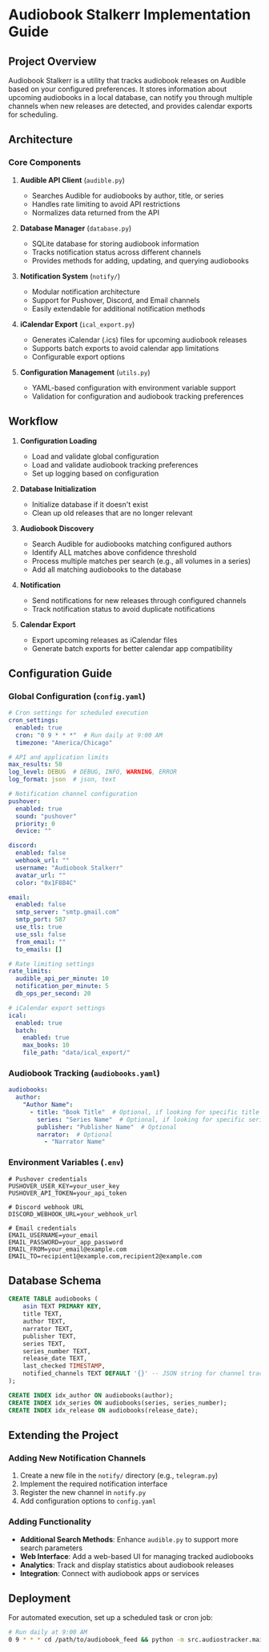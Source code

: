 # Audiobook Stalkerr Implementation Guide

## Project Overview

Audiobook Stalkerr is a utility that tracks audiobook releases on Audible based on your configured preferences. It stores information about upcoming audiobooks in a local database, can notify you through multiple channels when new releases are detected, and provides calendar exports for scheduling.

## Architecture

### Core Components

1. **Audible API Client** (`audible.py`)
   - Searches Audible for audiobooks by author, title, or series
   - Handles rate limiting to avoid API restrictions
   - Normalizes data returned from the API

2. **Database Manager** (`database.py`)
   - SQLite database for storing audiobook information
   - Tracks notification status across different channels
   - Provides methods for adding, updating, and querying audiobooks

3. **Notification System** (`notify/`)
   - Modular notification architecture
   - Support for Pushover, Discord, and Email channels
   - Easily extendable for additional notification methods

4. **iCalendar Export** (`ical_export.py`)
   - Generates iCalendar (.ics) files for upcoming audiobook releases
   - Supports batch exports to avoid calendar app limitations
   - Configurable export options

5. **Configuration Management** (`utils.py`)
   - YAML-based configuration with environment variable support
   - Validation for configuration and audiobook tracking preferences

## Workflow

1. **Configuration Loading**
   - Load and validate global configuration
   - Load and validate audiobook tracking preferences
   - Set up logging based on configuration

2. **Database Initialization**
   - Initialize database if it doesn't exist
   - Clean up old releases that are no longer relevant

3. **Audiobook Discovery**
   - Search Audible for audiobooks matching configured authors
   - Identify ALL matches above confidence threshold
   - Process multiple matches per search (e.g., all volumes in a series)
   - Add all matching audiobooks to the database

4. **Notification**
   - Send notifications for new releases through configured channels
   - Track notification status to avoid duplicate notifications

5. **Calendar Export**
   - Export upcoming releases as iCalendar files
   - Generate batch exports for better calendar app compatibility

## Configuration Guide

### Global Configuration (`config.yaml`)

```yaml
# Cron settings for scheduled execution
cron_settings:
  enabled: true 
  cron: "0 9 * * *"  # Run daily at 9:00 AM
  timezone: "America/Chicago"

# API and application limits
max_results: 50
log_level: DEBUG  # DEBUG, INFO, WARNING, ERROR
log_format: json  # json, text

# Notification channel configuration
pushover:
  enabled: true
  sound: "pushover"
  priority: 0
  device: ""

discord:
  enabled: false
  webhook_url: ""
  username: "Audiobook Stalkerr"
  avatar_url: ""
  color: "0x1F8B4C"

email:
  enabled: false
  smtp_server: "smtp.gmail.com"
  smtp_port: 587
  use_tls: true
  use_ssl: false
  from_email: ""
  to_emails: []

# Rate limiting settings
rate_limits:
  audible_api_per_minute: 10
  notification_per_minute: 5
  db_ops_per_second: 20

# iCalendar export settings
ical:
  enabled: true
  batch:
    enabled: true
    max_books: 10
    file_path: "data/ical_export/"
```

### Audiobook Tracking (`audiobooks.yaml`)

```yaml
audiobooks:
  author:
    "Author Name":
      - title: "Book Title"  # Optional, if looking for specific title
        series: "Series Name"  # Optional, if looking for specific series
        publisher: "Publisher Name"  # Optional
        narrator:  # Optional
          - "Narrator Name"
```

### Environment Variables (`.env`)

```env
# Pushover credentials
PUSHOVER_USER_KEY=your_user_key
PUSHOVER_API_TOKEN=your_api_token

# Discord webhook URL
DISCORD_WEBHOOK_URL=your_webhook_url

# Email credentials
EMAIL_USERNAME=your_email
EMAIL_PASSWORD=your_app_password
EMAIL_FROM=your_email@example.com
EMAIL_TO=recipient1@example.com,recipient2@example.com
```

## Database Schema

```sql
CREATE TABLE audiobooks (
    asin TEXT PRIMARY KEY,
    title TEXT,
    author TEXT,
    narrator TEXT,
    publisher TEXT,
    series TEXT,
    series_number TEXT,
    release_date TEXT,
    last_checked TIMESTAMP,
    notified_channels TEXT DEFAULT '{}' -- JSON string for channel tracking
);

CREATE INDEX idx_author ON audiobooks(author);
CREATE INDEX idx_series ON audiobooks(series, series_number);
CREATE INDEX idx_release ON audiobooks(release_date);
```

## Extending the Project

### Adding New Notification Channels

1. Create a new file in the `notify/` directory (e.g., `telegram.py`)
2. Implement the required notification interface
3. Register the new channel in `notify.py`
4. Add configuration options to `config.yaml`

### Adding Functionality

- **Additional Search Methods**: Enhance `audible.py` to support more search parameters
- **Web Interface**: Add a web-based UI for managing tracked audiobooks
- **Analytics**: Track and display statistics about audiobook releases
- **Integration**: Connect with audiobook apps or services

## Deployment

For automated execution, set up a scheduled task or cron job:

```bash
# Run daily at 9:00 AM
0 9 * * * cd /path/to/audiobook_feed && python -m src.audiostracker.main
```
